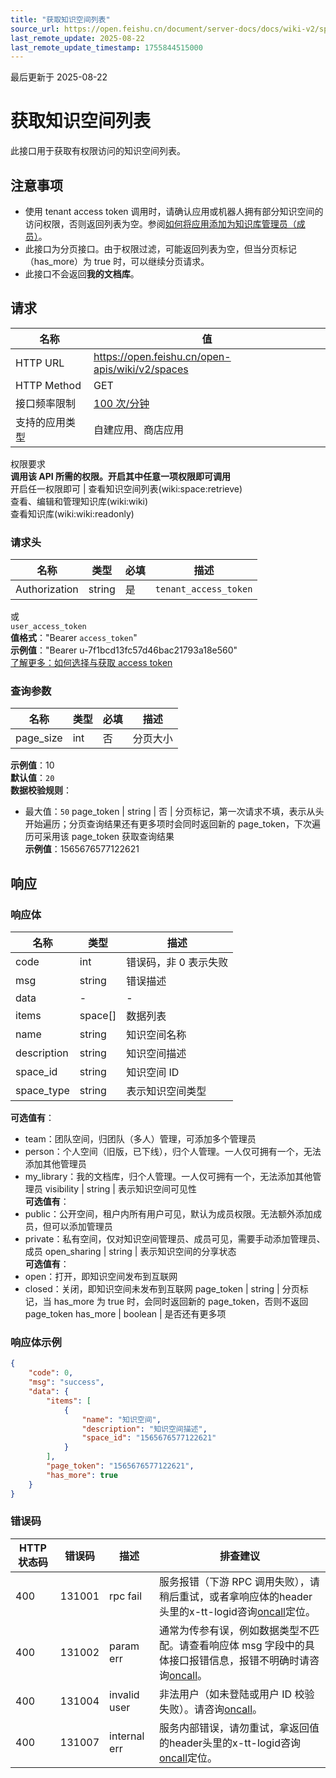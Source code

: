```yaml
---
title: "获取知识空间列表"
source_url: https://open.feishu.cn/document/server-docs/docs/wiki-v2/space/list
last_remote_update: 2025-08-22
last_remote_update_timestamp: 1755844515000
---
```

最后更新于 2025-08-22

# 获取知识空间列表

此接口用于获取有权限访问的知识空间列表。

## 注意事项

- 使用 tenant access token 调用时，请确认应用或机器人拥有部分知识空间的访问权限，否则返回列表为空。参阅[如何将应用添加为知识库管理员（成员）](https://open.feishu.cn/document/ukTMukTMukTM/uUDN04SN0QjL1QDN/wiki-v2/wiki-qa#b5da330b)。
- 此接口为分页接口。由于权限过滤，可能返回列表为空，但当分页标记（has_more）为 true 时，可以继续分页请求。
- 此接口不会返回**我的文档库**。

## 请求
名称 | 值
---|---
HTTP URL | https://open.feishu.cn/open-apis/wiki/v2/spaces
HTTP Method | GET
接口频率限制 | [100 次/分钟](https://open.feishu.cn/document/ukTMukTMukTM/uUzN04SN3QjL1cDN)
支持的应用类型 | 自建应用、商店应用
权限要求  
            **调用该 API 所需的权限。开启其中任意一项权限即可调用**  
            开启任一权限即可 | 查看知识空间列表(wiki:space:retrieve)  
            查看、编辑和管理知识库(wiki:wiki)  
            查看知识库(wiki:wiki:readonly)

### 请求头

名称 | 类型 | 必填 | 描述
--- | --- | --- | ---
Authorization | string | 是 | `tenant_access_token`  
或  
`user_access_token`  
**值格式**："Bearer `access_token`"  
**示例值**："Bearer u-7f1bcd13fc57d46bac21793a18e560"  
[了解更多：如何选择与获取 access token](https://open.feishu.cn/document/uAjLw4CM/ugTN1YjL4UTN24CO1UjN/trouble-shooting/how-to-choose-which-type-of-token-to-use)

### 查询参数

名称 | 类型 | 必填 | 描述
--- | --- | --- | ---
page_size | int | 否 | 分页大小  
**示例值**：10  
**默认值**：`20`  
**数据校验规则**：  
- 最大值：`50`
page_token | string | 否 | 分页标记，第一次请求不填，表示从头开始遍历；分页查询结果还有更多项时会同时返回新的 page_token，下次遍历可采用该 page_token 获取查询结果  
**示例值**：1565676577122621

## 响应

### 响应体

名称 | 类型 | 描述
--- | --- | ---
code | int | 错误码，非 0 表示失败
msg | string | 错误描述
data | \- | \-
items | space\[\] | 数据列表
name | string | 知识空间名称
description | string | 知识空间描述
space_id | string | 知识空间 ID
space_type | string | 表示知识空间类型  
**可选值有**：  
- team：团队空间，归团队（多人）管理，可添加多个管理员  
- person：个人空间（旧版，已下线），归个人管理。一人仅可拥有一个，无法添加其他管理员  
- my_library：我的文档库，归个人管理。一人仅可拥有一个，无法添加其他管理员
visibility | string | 表示知识空间可见性  
**可选值有**：  
- public：公开空间，租户内所有用户可见，默认为成员权限。无法额外添加成员，但可以添加管理员  
- private：私有空间，仅对知识空间管理员、成员可见，需要手动添加管理员、成员
open_sharing | string | 表示知识空间的分享状态  
**可选值有**：  
- open：打开，即知识空间发布到互联网  
- closed：关闭，即知识空间未发布到互联网
page_token | string | 分页标记，当 has_more 为 true 时，会同时返回新的 page_token，否则不返回 page_token
has_more | boolean | 是否还有更多项

### 响应体示例
```json
{
    "code": 0,
    "msg": "success",
    "data": {
        "items": [
            {
                "name": "知识空间",
                "description": "知识空间描述",
                "space_id": "1565676577122621"
            }
        ],
        "page_token": "1565676577122621",
        "has_more": true
    }
}
```

### 错误码

HTTP状态码 | 错误码 | 描述 | 排查建议
--- | --- | --- | ---
400 | 131001 | rpc fail | 服务报错（下游 RPC 调用失败），请稍后重试，或者拿响应体的header头里的x-tt-logid咨询[oncall](https://applink.feishu.cn/client/helpdesk/open?id=6626260912531570952)定位。
400 | 131002 | param err | 通常为传参有误，例如数据类型不匹配。请查看响应体 msg 字段中的具体接口报错信息，报错不明确时请咨询[oncall](https://applink.feishu.cn/client/helpdesk/open?id=6626260912531570952)。
400 | 131004 | invalid user | 非法用户（如未登陆或用户 ID 校验失败）。请咨询[oncall](https://applink.feishu.cn/client/helpdesk/open?id=6626260912531570952)。
400 | 131007 | internal err | 服务内部错误，请勿重试，拿返回值的header头里的x-tt-logid咨询[oncall](https://applink.feishu.cn/client/helpdesk/open?id=6626260912531570952)定位。
